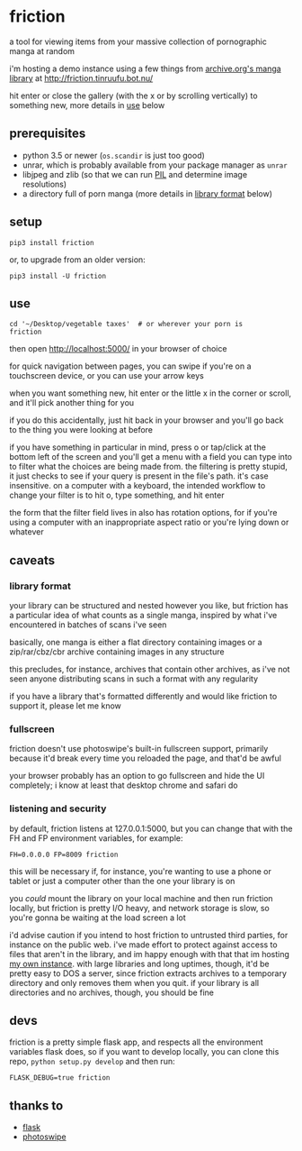 # friction

a tool for viewing items from your massive collection of pornographic manga at
random

i'm hosting a demo instance using a few things from [archive.org's manga
library][archive] at <http://friction.tinruufu.bot.nu/>

[archive]: https://archive.org/details/manga_library

hit enter or close the gallery (with the x or by scrolling vertically) to
something new, more details in [use](#use) below

## prerequisites

- python 3.5 or newer (`os.scandir` is just too good)
- unrar, which is probably available from your package manager as `unrar`
- libjpeg and zlib (so that we can run [PIL][pil] and determine image
  resolutions)
- a directory full of porn manga (more details in [library
  format](#library-format) below)

[pil]: http://pillow.readthedocs.io/en/3.0.x/installation.html

## setup

```
pip3 install friction
```

or, to upgrade from an older version:

```
pip3 install -U friction
```

## use

```
cd '~/Desktop/vegetable taxes'  # or wherever your porn is
friction
```

then open <http://localhost:5000/> in your browser of choice

for quick navigation between pages, you can swipe if you're on a touchscreen
device, or you can use your arrow keys

when you want something new, hit enter or the little x in the corner or scroll,
and it'll pick another thing for you

if you do this accidentally, just hit back in your browser and you'll go back
to the thing you were looking at before

if you have something in particular in mind, press o or tap/click at the bottom
left of the screen and you'll get a menu with a field you can type into to
filter what the choices are being made from. the filtering is pretty stupid, it
just checks to see if your query is present in the file's path. it's case
insensitive. on a computer with a keyboard, the intended workflow to change
your filter is to hit o, type something, and hit enter

the form that the filter field lives in also has rotation options, for if
you're using a computer with an inappropriate aspect ratio or you're lying down
or whatever

## caveats

### library format

your library can be structured and nested however you like, but friction has a
particular idea of what counts as a single manga, inspired by what i've
encountered in batches of scans i've seen

basically, one manga is either a flat directory containing images or a
zip/rar/cbz/cbr archive containing images in any structure

this precludes, for instance, archives that contain other archives, as i've not
seen anyone distributing scans in such a format with any regularity

if you have a library that's formatted differently and would like friction to
support it, please let me know

### fullscreen

friction doesn't use photoswipe's built-in fullscreen support, primarily
because it'd break every time you reloaded the page, and that'd be awful

your browser probably has an option to go fullscreen and hide the UI
completely; i know at least that desktop chrome and safari do

### listening and security

by default, friction listens at 127.0.0.1:5000, but you can change that with
the FH and FP environment variables, for example:

```
FH=0.0.0.0 FP=8009 friction
```

this will be necessary if, for instance, you're wanting to use a phone or
tablet or just a computer other than the one your library is on

you _could_ mount the library on your local machine and then run friction
locally, but friction is pretty I/O heavy, and network storage is slow, so
you're gonna be waiting at the load screen a lot

i'd advise caution if you intend to host friction to untrusted third parties,
for instance on the public web. i've made effort to protect against access to
files that aren't in the library, and im happy enough with that that im hosting
[my own instance][demo]. with large libraries and long uptimes, though, it'd be
pretty easy to DOS a server, since friction extracts archives to a temporary
directory and only removes them when you quit. if your library is all
directories and no archives, though, you should be fine

[demo]: http://friction.tinruufu.bot.nu

## devs

friction is a pretty simple flask app, and respects all the environment
variables flask does, so if you want to develop locally, you can clone this
repo, `python setup.py develop` and then run:

```
FLASK_DEBUG=true friction
```

## thanks to

- [flask](http://flask.pocoo.org)
- [photoswipe](http://photoswipe.com)
